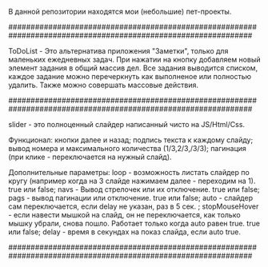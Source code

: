 В данной репозитории находятся мои (небольшие) пет-проекты.

###############################################################################################################

ToDoList - Это альтернатива приложения "Заметки", только для маленьких ежедневных задач. При нажатии на кнопку добавляем новый элемент задания в общий массив дел. Все задания выводится списком, каждое задание можно перечеркнуть как выполненое или полностью удалить. Также можно совершать массовые действия.

###############################################################################################################

slider - это полноценный слайдер написанный чисто на JS/Html/Css.

Функционал:
кнопки далее и назад;
подпись текста к каждому слайду;
вывод номера и максимального количества (1/3,2/3,/3/3);
пагинация (при клике - переключается на нужный слайд).

Дополнительные параметры:
loop - возможность листать слайдер по кругу (например когда на 3 слайде нажимаем далее - переходим на 1). true или false;
navs - Вывод стрелочек или их отключение. true или false;
pags - вывод пагинации или отключение. true или false;
auto - слайдер сам переключается, если delay не указан, раз в 5 сек. ;
stopMouseHover - если навести мышкой на слайд, он не переключается, как только мышку убрали, снова пошло. Работает только когда auto равен true. true или false;
delay - время в секундах на показ слайда, если auto true.

###############################################################################################################